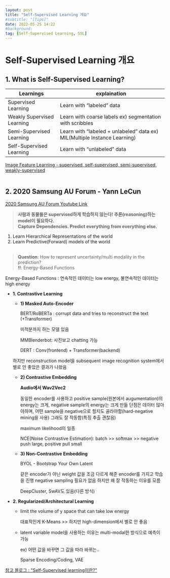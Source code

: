 ```yaml
---
layout: post
title: "Self-Supervised Learning 개요"
#subtitle: "[Tips]"
date: 2022-05-25 14:22
#background: 
tag: [Self-Supervised Learning, SSL]
---
```


# Self-Supervised Learning 개요


## 1. What is Self-Supervised Learning?

| Learnings  | explaination |
| --- | --- |
| Supervised Learning  | Learn with “labeled” data |
| Weakly Supervised Learning | Learn with coarse labels ex) segmentation with scribbles |
| Semi-Supervised Learning | Learn with “labeled + unlabeled” data ex) MIL(Multiple Instance Learning) |
| Self-Supervised Learning | Learn with “unlabeled” data |

[Image Feature Learning - supervised, self-supervised, semi-supervised, weakly-supervised](https://nuguziii.github.io/survey/S-004/)</br></br>

## 2. 2020 Samsung AU Forum - Yann LeCun

[2020 Samsung AU Forum Youtube Link](https://youtu.be/BqgnnrojVBI)


> **사람과 동물들은 supervised하게 학습하지 않는다! 추론(reasoning)하는 model이 필요하다. </br>
  Capture Dependencies. Predict everything from everything else.**
>
1. Learn Hierarchical Representations of the world </br>
2. Learn Predictive(Forward) models of the world </br></br>

> **Question**: How to represent uncertainty/multi modality in the prediction?</br>
  **‼️**: Energy-Based Functions
>

Energy-Based Functions : 연속적인 데이터는 low energy, 불연속적인 데이터는 high energy

- **1. Contrastive Learning**
    - **1) Masked Auto-Encoder**
        
        BERT/RoBERTa :  corrupt data and tries to reconstruct the text (+Transformer)
        
        미적분까지 하는 모델 있음
        
        MMBlenderbot: 사진보고 chatting 가능
        
        DERT : Conv(frontend) + Transformer(backend)
        
    
    하지만 reconstruction model을 subsequent image recognition system에서 별로 안 좋았은 결과가 나왔음
    
    - **2) Contrastive Embedding**
        
        **Audio에서 Wav2Vec2**
        
        동일한 encoder를 사용하고 positive sample(원본에서 augumentation)의 energy는 크게, negative sample의 energy는 크게 만듦
        단점은 데이터 많아야하며, 어떤 sample을 negative으로 할지도 골라야함(hard-negative mining을 사용)
        그래도 잘 작동함(특징 추출 괜찮음) 
        
        maximum likelihood의 일종
        
        NCE(Noise Contrastive Estimation): batch >> softmax >> negative push large, positive pull small
        
    - **3) Non-Contrastive Embedding**
        
        BYOL - Bootstrap Your Own Latent
        
        같은 encoder가 아닌 weight 값을 조금 다르게 해준 encoder를 가지고 학습을 진행
        negative sampling 필요가 없음
        하지만 왜 잘 작동하는 이유를 모름
        
        DeepCluster, SwAV도 있음(다른 방식)
        
- **2. Regularized/Architectural Learning**
    - limit the volume of y space that can take low energy
        
        대표적인게 K-Means >> 하지만 high-dimension에서 별로 안 좋음
        
    - latent variable model을 사용하는 이유는 multi-modal한 방식으로 예측이 가능
        
        ex) 어떤 값을 바꾸면 그 값을 따라 바뀌는..
        
        Sparse Encoding/Coding, VAE
        

[참고 블로그 : "Self-Supervised learning이란?"](https://89douner.tistory.com/332)